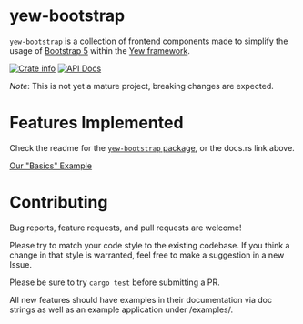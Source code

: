 # yew-bootstrap
`yew-bootstrap` is a collection of frontend components made to simplify the usage of [Bootstrap 5](https://getbootstrap.com/docs/5.1/getting-started/introduction/) within the [Yew framework](https://yew.rs/).

<a href="https://crates.io/crates/yew-bootstrap"><img alt="Crate info" src="https://img.shields.io/crates/v/yew-bootstrap.svg" /></a>
<a href="https://docs.rs/yew-bootstrap/"><img alt="API Docs" src="https://img.shields.io/badge/docs.rs-yew--bootstrap-green"/></a>

*Note*: This is not yet a mature project, breaking changes are expected.

# Features Implemented
Check the readme for the [`yew-bootstrap` package](/packages/yew-bootstrap/README.md), or the docs.rs link above.

[Our "Basics" Example](https://user-images.githubusercontent.com/163370/225911985-d3928a8a-f8f4-45a0-8906-f554a68c15e5.webm)

# Contributing
Bug reports, feature requests, and pull requests are welcome!

Please try to match your code style to the existing codebase. If you think a change in that style is warranted, feel free to make a suggestion in a new Issue. 

Please be sure to try `cargo test` before submitting a PR.

All new features should have examples in their documentation via doc strings as well as an example application under /examples/.
